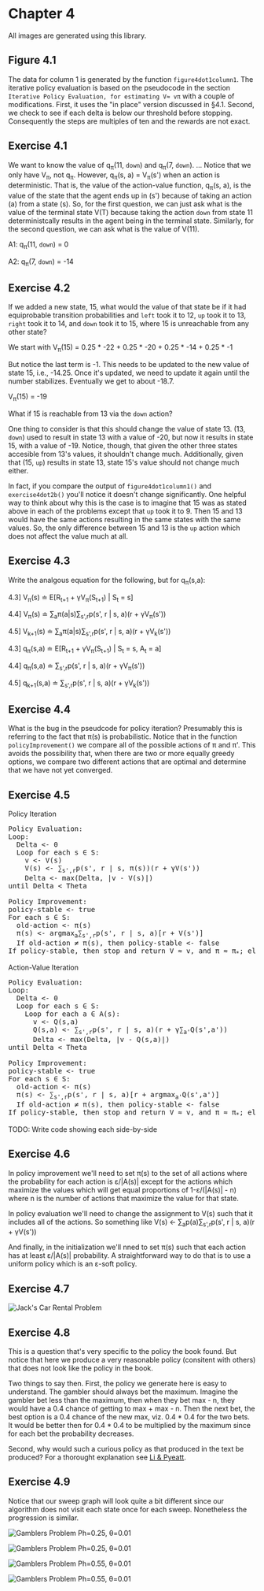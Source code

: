 # Chapter 4

All images are generated using this library.

## Figure 4.1

The data for column 1 is generated by the function `figure4dot1column1`. 
The iterative policy evaluation is based on the pseudocode in the section 
`Iterative Policy Evaluation, for estimating V≈ vπ` with a couple of 
modifications. First, it uses the "in place" version discussed in §4.1. 
Second, we check to see if each delta is below our threshold before stopping.
Consequently the steps are multiples of ten and the rewards are not exact.

## Exercise 4.1

We want to know the value of q<sub>π</sub>(11, `down`) and q<sub>π</sub>(7, 
`down`).
...
Notice that we only have V<sub>π</sub>, not q<sub>π</sub>. However, 
q<sub>π</sub>(s, a) = V<sub>π</sub>(s') when an action is deterministic. 
That is, the value of the action-value function, q<sub>π</sub>(s, a), is the 
value of the state that the agent ends up in (s') because 
of taking an action (a) from a state (s). So, for the first question, we can 
just ask what is the value of the terminal state V(T) because taking the 
action `down` from state 11 deterministcally results in the agent being in 
the terminal state. Similarly, for the second question, we can  ask what 
is the value of V(11).

A1: q<sub>π</sub>(11, `down`) = 0

A2: q<sub>π</sub>(7, `down`) = -14

## Exercise 4.2

If we added a new state, 15, what would the value of that state be if it had 
equiprobable transition probabilities and `left` took it to 12, `up` took it to 
13, `right` took it to 14, and `down` took it to 15, where 15 is unreachable from 
any other state?

We start with
V<sub>π</sub>(15) = 0.25 * -22 + 0.25 * -20 + 0.25 * -14 + 0.25 * -1

But notice the last term is -1. This needs to be updated to the new 
value of state 15, i.e., -14.25. Once it's updated, we need to update it 
again until the number stabilizes. Eventually we get to about -18.7.

V<sub>π</sub>(15) = -19

What if 15 is reachable from 13 via the `down` action?

One thing to consider is that this should change the value of state 13. 
(13, `down`) used to result in state 13 with a value of -20, but now it 
results in state 15, with a value of -19. Notice, though, that given 
the other three states accesible from 13's values, it shouldn't change much.
Additionally, given that (15, `up`) results in state 13, state 15's value should 
not change much either.

In fact, if you compare the output of `figure4dot1column1()` and 
`exercise4dot2b()` you'll notice it doesn't change significantly. One helpful 
way to think about why this is the case is to imagine that 15 was as stated 
above in each of the problems except that `up` took it to 9. Then 15 and 13 
would have the same actions resulting in the same states with the same values. 
So, the only difference between 15 and 13 is the `up` action which does not 
affect the value much at all.

## Exercise 4.3

Write the analgous equation for the following, but for q<sub>π</sub>(s,a):

4.3] V<sub>π</sub>(s) ≐ E[R<sub>t+1</sub> + γV<sub>π</sub>(S<sub>t+1</sub>) | S<sub>t</sub> = s]

4.4] V<sub>π</sub>(s) ≐ ∑<sub>a</sub>π(a|s)∑<sub>s',r</sub>p(s', r | s, a)(r + γV<sub>π</sub>(s'))

4.5] V<sub>k+1</sub>(s) ≐ ∑<sub>a</sub>π(a|s)∑<sub>s',r</sub>p(s', r | s, a)(r + γV<sub>k</sub>(s'))

4.3] q<sub>π</sub>(s,a) ≐ E[R<sub>t+1</sub> + γV<sub>π</sub>(S<sub>t+1</sub>) | S<sub>t</sub> = s, A<sub>t</sub> = a]

4.4] q<sub>π</sub>(s,a) ≐ ∑<sub>s',r</sub>p(s', r | s, a)(r + γV<sub>π</sub>(s'))

4.5] q<sub>k+1</sub>(s,a) ≐ ∑<sub>s',r</sub>p(s', r | s, a)(r + γV<sub>k</sub>(s'))

## Exercise 4.4

What is the bug in the pseudcode for policy iteration? Presumably this is 
referring to the fact that π(s) is probabilistic. Notice that in the function 
`policyImprovement()` we compare all of the possible actions of π and π'. 
This avoids the possibility that, when there are two or more equally greedy 
options, we compare two different actions that are optimal and determine that 
we have not yet converged.

## Exercise 4.5

Policy Iteration
<pre>
Policy Evaluation:
Loop:
  Delta <- 0
  Loop for each s ∈ S:
    v <- V(s)
    V(s) <- ∑<sub>s',r</sub>p(s', r | s, π(s))(r + γV(s'))
    Delta <- max(Delta, |v - V(s)|)
until Delta < Theta

Policy Improvement:
policy-stable <- true
For each s ∈ S:
  old-action <- π(s)
  π(s) <- argmax<sub>a</sub>∑<sub>s',r</sub>p(s', r | s, a)[r + V(s')]
  If old-action ≠ π(s), then policy-stable <- false
If policy-stable, then stop and return V ≈ v, and π ≈ π<sub>*</sub>; else go to 2
</pre>

Action-Value Iteration
<pre>
Policy Evaluation:
Loop:
  Delta <- 0
  Loop for each s ∈ S:
    Loop for each a ∈ A(s):
      v <- Q(s,a)
      Q(s,a) <- ∑<sub>s',r</sub>p(s', r | s, a)(r + γ∑<sub>a'</sub>Q(s',a'))
      Delta <- max(Delta, |v - Q(s,a)|)
until Delta < Theta

Policy Improvement:
policy-stable <- true
For each s ∈ S:
  old-action <- π(s)
  π(s) <- ∑<sub>s',r</sub>p(s', r | s, a)[r + argmax<sub>a'</sub>Q(s',a')]
  If old-action ≠ π(s), then policy-stable <- false
If policy-stable, then stop and return V ≈ v, and π ≈ π<sub>*</sub>; else go to 2
</pre>

TODO: Write code showing each side-by-side

## Exercise 4.6

In policy improvement we'll need to set π(s) to the set of all actions where the 
probability for each action is ε/|A(s)| except for the actions which maximize the 
values which will get equal proportions of 1-ε/(|A(s)| - n) where n is the number 
of actions that maximize the value for that state.

In policy evaluation we'll need to change the assignment to V(s) such that it 
includes all of the actions. So something like 
V(s) <- ∑<sub>a</sub>p(a)∑<sub>s',r</sub>p(s', r | s, a)(r + γV(s'))

And finally, in the initialization we'll nned to set π(s) such that each action 
has at least ε/|A(s)| probability. A straightforward way to do that is to use a 
uniform policy which is an ε-soft policy.

## Exercise 4.7

![Jack's Car Rental Problem](jacksRental4.7.png "Jack's Car Rental Problem")

## Exercise 4.8

This is a question that's very specific to the policy the book found. But notice 
that here we produce a very reasonable policy (consitent with others) that does 
not look like the policy in the book.

Two things to say then. First, the policy we generate here is easy to understand. 
The gambler should always bet the maximum. Imagine the gambler bet less than the 
maximum, then when they bet max - n, they would have a 0.4 chance of getting to 
max + max - n. Then the next bet, the best option is a 0.4 chance of the new max, 
viz. 0.4 * 0.4 for the two bets. It would be better then for 0.4 * 0.4 to be 
multiplied by the maximum since for each bet the probability decreases.

Second, why would such a curious policy as that produced in the text be produced? 
For a thorought explanation see 
[Li & Pyeatt](http://dl.ifip.org/db/conf/ifip12/iip2004/LiP04.pdf).

## Exercise 4.9

Notice that our sweep graph will look quite a bit different since our algorithm 
does not visit each state once for each sweep. Nonetheless the progression is 
similar.

![Gamblers Problem Ph=0.25, θ=0.01](gamblersProblem0.25-0.01a.png "Gamblers Problem Ph=0.25, θ=0.01")

![Gamblers Problem Ph=0.25, θ=0.01](gamblersProblem0.25-0.01b.png "Gamblers Problem Ph=0.25, θ=0.01")

![Gamblers Problem Ph=0.55, θ=0.01](gamblersProblem0.55-0.01a.png "Gamblers Problem Ph=0.55, θ=0.01")

![Gamblers Problem Ph=0.55, θ=0.01](gamblersProblem0.55-0.01b.png "Gamblers Problem Ph=0.55, θ=0.01")